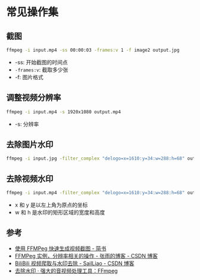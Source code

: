 # 常见操作集

## 截图

```bash
ffmpeg -i input.mp4 -ss 00:00:03 -frames:v 1 -f image2 output.jpg
```

- -ss: 开始截图的时间点
- `-frames:v`: 截取多少张
- -f: 图片格式

## 调整视频分辨率

```bash
ffmpeg -i input.mp4 -s 1920x1080 output.mp4
```

- -s: 分辨率

## 去除图片水印

```bash
ffmpeg -i input.jpg -filter_complex "delogo=x=1610:y=34:w=288:h=68" output.jpg
```

## 去除视频水印

```bash
ffmpeg -i input.mp4 -filter_complex "delogo=x=1610:y=34:w=288:h=68" output.mp4
```

- x 和 y 是以左上角为原点的坐标
- w 和 h 是水印的矩形区域的宽度和高度

## 参考

- [使用 FFMPeg 快速生成视频截图 - 简书](https://www.jianshu.com/p/160069493da3)
- [FFMPeg 实例，分辨率相关的操作 - 张雨的博客 - CSDN 博客](https://blog.csdn.net/yu540135101/article/details/84346505)
- [BiliBili 视频爬取与水印去除 - SailLiao - CSDN 博客](https://blog.csdn.net/Lzlovez/article/details/103081353)
- [去除水印 · 强大的音视频处理工具：FFmpeg](https://crifan.github.io/media_process_ffmpeg/website/video_process/watermark/remove_watermark.html)
